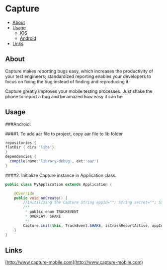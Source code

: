 
Capture
==================

  - [About](#about)
  - [Usage](#usage)
    - [IOS](http://github.com/mobven/capture-ios)
    - [Android](#android)
  - [Links](#links)


## About

Capture makes reporting bugs easy, which increases the productivity of your test engineers; standardized reporting enables your developers to focus on fixing the bug instead of finding and reproducing it.

Capture greatly improves your mobile testing processes.
Just shake the phone to report a bug and be amazed how
easy it can be.


## Usage

###Android:

####1. To add aar file to project, copy aar file to lib folder

```gradle
repositories {
flatDir { dirs 'libs'} 
}
dependencies { 
  compile(name:'library-debug', ext:'aar')
}
```

####2. Initialize Capture instance in Application class. 

```java
public class MyApplication extends Application {

	@Override
	public void onCreate() {
		//Initilizing the Capture String appId=""; String secret=""; String projectId="";
		/**
		 * public enum TRACKEVENT
		 * OVERLAY, SHAKE 
		 */
		Capture.init(this, TrackEvent.SHAKE, isCrashReportActive, appId, projectId, secret);
	}
}
```

## Links
[http://www.capture-mobile.com](http://www.capture-mobile.com)
